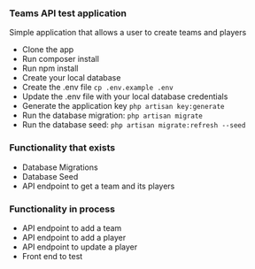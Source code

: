 ### Teams API test application

Simple application that allows a user to create teams and players

-   Clone the app
-   Run composer install
-   Run npm install
-   Create your local database
-   Create the .env file `cp .env.example .env`
-   Update the .env file with your local database credentials
-   Generate the application key `php artisan key:generate`
-   Run the database migration: `php artisan migrate`
-   Run the database seed: `php artisan migrate:refresh --seed`


### Functionality that exists
- Database Migrations
- Database Seed
- API endpoint to get a team and its players

### Functionality in process
- API endpoint to add a team
- API endpoint to add a player
- API endpoint to update a player
- Front end to test